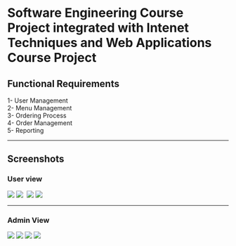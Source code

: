 <h1>Software Engineering Course Project integrated with Intenet Techniques and Web Applications Course Project</h1>

<h2>Functional Requirements</h2>
<p>
  1- User Management <br>
  2- Menu Management <br>
  3- Ordering Process <br>
  4- Order Management <br> 
  5- Reporting <br> 
</p>
<hr> 
<h2>Screenshots</h2>
<h3>User view</h3>
<img src = "https://github.com/AlaaDuridi/SEPIZZA/assets/51034664/af7a263d-69fb-45bd-bd48-ad94792d03bb">
<img src ="https://github.com/AlaaDuridi/SEPIZZA/assets/51034664/8a61b85e-9a43-4ba6-a8d4-3cd830ed1f86">
<img scr ="https://github.com/AlaaDuridi/SEPIZZA/assets/51034664/31cba158-9726-4d9b-b24e-717e6a930d2f">
<img src ="https://github.com/AlaaDuridi/SEPIZZA/assets/51034664/d027cea2-9375-4710-9d22-7b3b937918e2">
<img src = "https://github.com/AlaaDuridi/SEPIZZA/assets/51034664/5eb580ee-4a4a-4dce-9530-15973c31cd81">
<hr>
<h3>Admin View </h3>
<img src ="https://github.com/AlaaDuridi/SEPIZZA/assets/51034664/344cd80b-7e97-4ba5-80b5-25f847b109c4" > 
<img src ="https://github.com/AlaaDuridi/SEPIZZA/assets/51034664/7af68f2d-ceec-4f8c-872b-0b972f12445f">
<img src="https://github.com/AlaaDuridi/SEPIZZA/assets/51034664/3a6e5bc3-d513-4189-9b4b-8eaceb8dd15f">
<img src = "https://github.com/AlaaDuridi/SEPIZZA/assets/51034664/72aef9dd-7714-4694-9c0e-02c4641ad97d"> 







